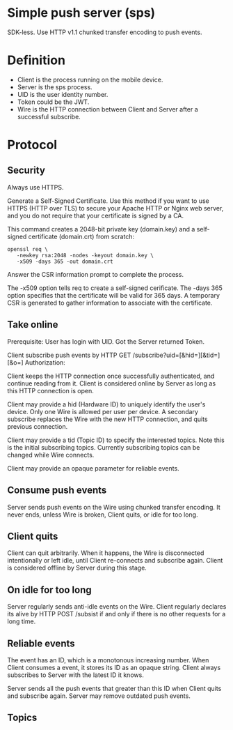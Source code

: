# Simple push server (sps)

SDK-less. Use HTTP v1.1 chunked transfer encoding to push events.

# Definition

* Client is the process running on the mobile device.
* Server is the sps process.
* UID is the user identity number.
* Token could be the JWT.
* Wire is the HTTP connection between Client and Server after a
  successful subscribe.

# Protocol

## Security

Always use HTTPS.

Generate a Self-Signed Certificate. Use this method if you want to use HTTPS
(HTTP over TLS) to secure your Apache HTTP or Nginx web server, and you do
not require that your certificate is signed by a CA.

This command creates a 2048-bit private key (domain.key) and a self-signed
certificate (domain.crt) from scratch:

    openssl req \
       -newkey rsa:2048 -nodes -keyout domain.key \
       -x509 -days 365 -out domain.crt

Answer the CSR information prompt to complete the process.

The -x509 option tells req to create a self-signed cerificate. The -days 365
option specifies that the certificate will be valid for 365 days. A temporary
CSR is generated to gather information to associate with the certificate.

## Take online

Prerequisite:
    User has login with UID. Got the Server returned Token.

Client subscribe push events by HTTP GET
    /subscribe?uid=<identity>[&hid=<identity>][&tid=<identity>][&o=<opaque>]
    Authorization: <type> <credentials>

Client keeps the HTTP connection once successfully authenticated, and
continue reading from it. Client is considered online by Server as long
as this HTTP connection is open.

Client may provide a hid (Hardware ID) to uniquely identify the user's
device. Only one Wire is allowed per user per device. A secondary subscribe
replaces the Wire with the new HTTP connection, and quits previous connection.

Client may provide a tid (Topic ID) to specify the interested topics. Note
this is the initial subscribing topics. Currently subscribing topics can
be changed while Wire connects.

Client may provide an opaque parameter for reliable events.

## Consume push events

Server sends push events on the Wire using chunked transfer encoding.
It never ends, unless Wire is broken, Client quits, or idle for too long.

## Client quits

Client can quit arbitrarily. When it happens, the Wire is disconnected
intentionally or left idle, until Client re-connects and subscribe again.
Client is considered offline by Server during this stage.

## On idle for too long

Server regularly sends anti-idle events on the Wire. Client regularly
declares its alive by HTTP POST /subsist if and only if there is no
other requests for a long time.

## Reliable events

The event has an ID, which is a monotonous increasing number. When Client
consumes a event, it stores its ID as an opaque string. Client always
subscribes to Server with the latest ID it knows.

Server sends all the push events that greater than this ID when Client
quits and subscribe again. Server may remove outdated push events.

## Topics


